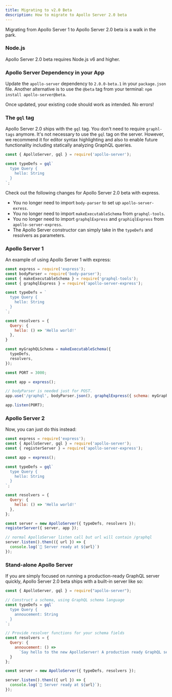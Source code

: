 ```yaml
---
title: Migrating to v2.0 Beta
description: How to migrate to Apollo Server 2.0 beta
---
```


Migrating from Apollo Server 1 to Apollo Server 2.0 beta is a walk in the park.

### Node.js

Apollo Server 2.0 beta requires Node.js v6 and higher.

### Apollo Server Dependency in your App

Update the `apollo-server` dependency to `2.0.0-beta.1` in your `package.json` file. Another alternative is to use the `@beta` tag from your terminal: `npm install apollo-server@beta`. 

Once updated, your existing code should work as intended. No errors!

### The `gql` tag

Apollo Server 2.0 ships with the `gql` tag. You don't need to require `graphl-tags` anymore. It's not necessary to use the `gql` tag on the server. However, we recommend it for editor syntax highlighting and also to enable future functionality including statically analyzing GraphQL queries.

```js
const { ApolloServer, gql } = require('apollo-server');

const typeDefs = gql`
  type Query {
    hello: String
  }
`;
```

Check out the following changes for Apollo Server 2.0 beta with express.

* You no longer need to import `body-parser` to set up `apollo-server-exress`.
* You no longer need to import `makeExecutableSchema` from `graphql-tools`.
* You no longer need to import `graphqlExpress` and `graphiqlExpress` from `apollo-server-express`.
* The Apollo Server constructor can simply take in the `typeDefs` and resolvers as parameters.

### Apollo Server 1

An example of using Apollo Server 1 with express:

```js
const express = require('express');
const bodyParser = require('body-parser');
const { makeExecutableSchema } = require('graphql-tools');
const { graphqlExpress } = require('apollo-server-express');

const typeDefs = `
  type Query {
    hello: String
  }
`;

const resolvers = {
  Query: {
    hello: () => 'Hello world!'
  },
}

const myGraphQLSchema = makeExecutableSchema({
  typeDefs,
  resolvers,
});

const PORT = 3000;

const app = express();

// bodyParser is needed just for POST.
app.use('/graphql', bodyParser.json(), graphqlExpress({ schema: myGraphQLSchema }));

app.listen(PORT);
```

### Apollo Server 2

Now, you can just do this instead:

```js
const express = require('express');
const { ApolloServer, gql } = require('apollo-server');
const { registerServer } = require('apollo-server-express');

const app = express();

const typeDefs = gql`
  type Query {
    hello: String
  }
`;

const resolvers = {
  Query: {
    hello: () => 'Hello world!'
  },
};

const server = new ApolloServer({ typeDefs, resolvers });
registerServer({ server, app });

// normal ApolloServer listen call but url will contain /graphql
server.listen().then(({ url }) => {
  console.log(`🚀 Server ready at ${url}`)
});
```

### Stand-alone Apollo Server

If you are simply focused on running a production-ready GraphQL server quickly, Apollo Server 2.0 beta ships with a built-in server like so:

```js
const { ApolloServer, gql } = require("apollo-server");

// Construct a schema, using GraphQL schema language
const typeDefs = gql`
  type Query {
    annoucement: String
  }
`;

// Provide resolver functions for your schema fields
const resolvers = {
  Query: {
    annoucement: () =>
      `Say hello to the new ApolloServer! A production ready GraphQL server with an incredible getting started experience`
  }
};

const server = new ApolloServer({ typeDefs, resolvers });

server.listen().then(({ url }) => {
  console.log(`🚀 Server ready at ${url}`);
});
```